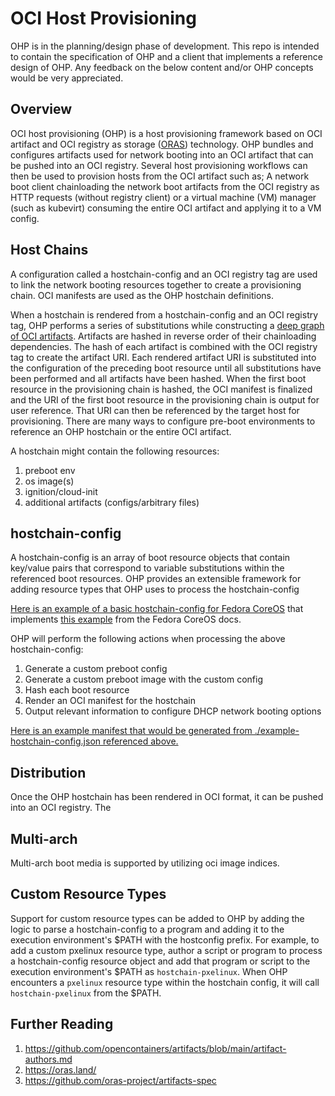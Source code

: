 # OCI Host Provisioning

OHP is in the planning/design phase of development. This repo is intended to contain the specification of OHP and a client that implements a reference design of OHP. Any feedback on the below content and/or OHP concepts would be very appreciated. 

## Overview
OCI host provisioning (OHP) is a host provisioning framework based on OCI artifact and OCI registry as storage ([ORAS](https://oras.land)) technology. OHP bundles and configures artifacts used for network booting into an OCI artifact that can be pushed into an OCI registry. Several host provisioning workflows can then be used to provision hosts from the OCI artifact such as; A network boot client chainloading the network boot artifacts from the OCI registry as HTTP requests (without registry client) or a virtual machine (VM) manager (such as kubevirt) consuming the entire OCI artifact and applying it to a VM config.  


## Host Chains
A configuration called a hostchain-config and an OCI registry tag are used to link the network booting resources together to create a provisioning chain. OCI manifests are used as the OHP hostchain definitions. 

When a hostchain is rendered from a hostchain-config and an OCI registry tag, OHP performs a series of substitutions while constructing a [deep graph of OCI artifacts](https://oras.land/cli/6_reference_types/#:~:text=example%0A%20%20%20%20%E2%94%94%E2%94%80%E2%94%80%20sha256%3A1b6308bc4a2dd8933e9f66ff5bbc47e685516e5378208b46c58dc...-,creating%20deep%20graphs%20of%20artifacts,-The%20ORAS%20Artifacts). Artifacts are hashed in reverse order of their chainloading dependencies. The hash of each artifact is combined with the OCI registry tag to create the artifact URI. Each rendered artifact URI is substituted into the configuration of the preceding boot resource until all substitutions have been performed and all artifacts have been hashed. When the first boot resource in the provisioning chain is hashed, the OCI manifest is finalized and the URI of the first boot resource in the provisioning chain is output for user reference. That URI can then be referenced by the target host for provisioning. There are many ways to configure pre-boot environments to reference an OHP hostchain or the entire OCI artifact. 

A hostchain might contain the following resources:

1. preboot env
2. os image(s)
3. ignition/cloud-init
4. additional artifacts (configs/arbitrary files)

## hostchain-config

A hostchain-config is an array of boot resource objects that contain key/value pairs that correspond to variable substitutions within the referenced boot resources. OHP provides an extensible framework for adding resource types that OHP uses to process the hostchain-config

[Here is an example of a basic hostchain-config for Fedora CoreOS](./example-hostchain-config.json) that implements [this example](https://docs.fedoraproject.org/en-US/fedora-coreos/live-booting-ipxe/#_setting_up_the_boot_script) from the Fedora CoreOS docs. 

OHP will perform the following actions when processing the above hostchain-config:

1. Generate a custom preboot config
2. Generate a custom  preboot image with the custom config
3. Hash each boot resource
4. Render an OCI manifest for the hostchain
5. Output relevant information to configure DHCP network booting options



[Here is an example manifest that would be generated from ./example-hostchain-config.json referenced above.](./example-manifest.json)

## Distribution
Once the OHP hostchain has been rendered in OCI format, it can be pushed into an OCI registry. The 


## Multi-arch
Multi-arch boot media is supported by utilizing oci image indices. 

## Custom Resource Types

Support for custom resource types can be added to OHP by adding the logic to parse a hostchain-config to a program and adding it to the execution environment's $PATH with the hostconfig prefix. For example, to add a custom pxelinux resource type, author a script or program to process a hostchain-config resource object and add that program or script to the execution environment's $PATH as `hostchain-pxelinux`. When OHP encounters a `pxelinux` resource type within the hostchain config, it will call `hostchain-pxelinux` from the $PATH.


## Further Reading

1. https://github.com/opencontainers/artifacts/blob/main/artifact-authors.md
2. https://oras.land/
3. https://github.com/oras-project/artifacts-spec
